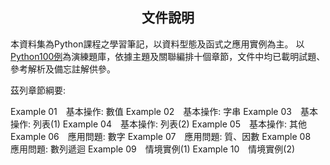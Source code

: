
<h2 align="center">文件說明</h2>

<p>本資料集為Python課程之學習筆記，以資料型態及函式之應用實例為主。
以<a href="https://www.runoob.com/python/python-100-examples.html">Python100例</a>為演練題庫，依據主題及關聯編排十個章節，文件中均已載明試題、參考解析及備忘註解供參。</p>

<div>
茲列章節綱要:

Example 01　基本操作: 數值
Example 02　基本操作: 字串
Example 03　基本操作: 列表(1)
Example 04　基本操作: 列表(2)
Example 05　基本操作: 其他
Example 06　應用問題: 數字
Example 07　應用問題: 質、因數
Example 08　應用問題: 數列遞迴
Example 09　情境實例(1)
Example 10　情境實例(2)
</div>

